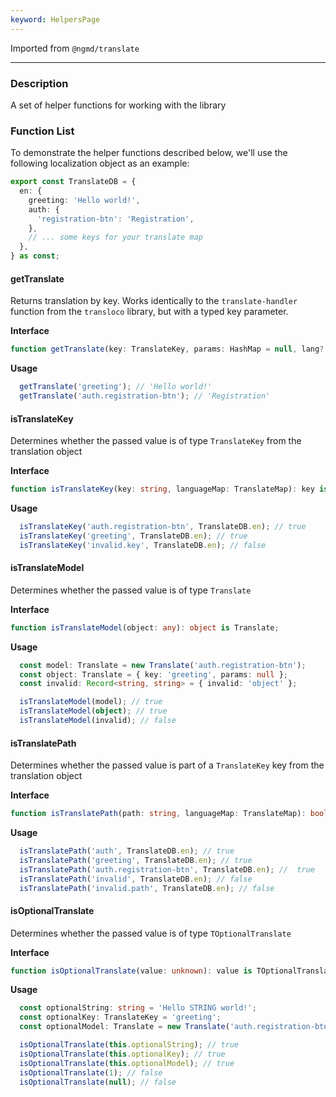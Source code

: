 ```yaml
---
keyword: HelpersPage
---
```


Imported from `@ngmd/translate`

---

### Description

A set of helper functions for working with the library

### Function List

To demonstrate the helper functions described below, we'll use the following localization object as an example:

```ts name="./translate/index.ts"
export const TranslateDB = {
  en: {
    greeting: 'Hello world!',
    auth: {
      'registration-btn': 'Registration',
    },
    // ... some keys for your translate map
  },
} as const;

```

#### getTranslate

Returns translation by key. Works identically to the `translate-handler` function from the `transloco` library, but with a typed key parameter.

**Interface**

```ts
function getTranslate(key: TranslateKey, params: HashMap = null, lang?: string): string;
```

**Usage**

```ts
  getTranslate('greeting'); // 'Hello world!'
  getTranslate('auth.registration-btn'); // 'Registration'
```

#### isTranslateKey

Determines whether the passed value is of type `TranslateKey` from the translation object

**Interface**

```ts
function isTranslateKey(key: string, languageMap: TranslateMap): key is TranslateKey;
```

**Usage**

```ts
  isTranslateKey('auth.registration-btn', TranslateDB.en); // true
  isTranslateKey('greeting', TranslateDB.en); // true
  isTranslateKey('invalid.key', TranslateDB.en); // false
```

#### isTranslateModel

Determines whether the passed value is of type `Translate`

**Interface**

```ts
function isTranslateModel(object: any): object is Translate;
```

**Usage**

```ts
  const model: Translate = new Translate('auth.registration-btn');
  const object: Translate = { key: 'greeting', params: null };
  const invalid: Record<string, string> = { invalid: 'object' };

  isTranslateModel(model); // true
  isTranslateModel(object); // true
  isTranslateModel(invalid); // false
```

#### isTranslatePath

Determines whether the passed value is part of a `TranslateKey` key from the translation object

**Interface**

```ts
function isTranslatePath(path: string, languageMap: TranslateMap): boolean;
```

**Usage**

```ts
  isTranslatePath('auth', TranslateDB.en); // true
  isTranslatePath('greeting', TranslateDB.en); // true
  isTranslatePath('auth.registration-btn', TranslateDB.en); //  true
  isTranslatePath('invalid', TranslateDB.en); // false
  isTranslatePath('invalid.path', TranslateDB.en); // false
```

#### isOptionalTranslate

Determines whether the passed value is of type `TOptionalTranslate`

**Interface**

```ts
function isOptionalTranslate(value: unknown): value is TOptionalTranslate;
```

**Usage**

```ts
  const optionalString: string = 'Hello STRING world!';
  const optionalKey: TranslateKey = 'greeting';
  const optionalModel: Translate = new Translate('auth.registration-btn');

  isOptionalTranslate(this.optionalString); // true
  isOptionalTranslate(this.optionalKey); // true
  isOptionalTranslate(this.optionalModel); // true
  isOptionalTranslate(1); // false
  isOptionalTranslate(null); // false
```